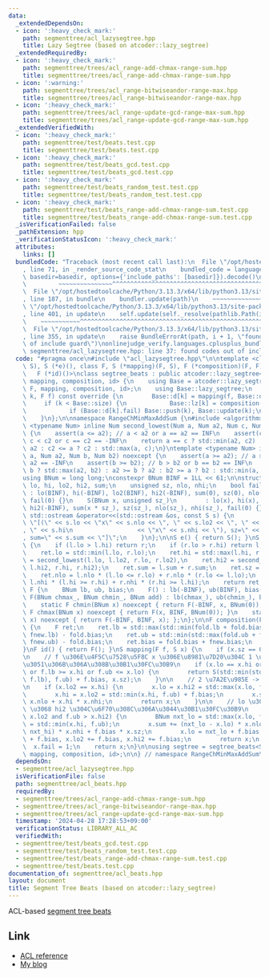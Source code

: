 ```yaml
---
data:
  _extendedDependsOn:
  - icon: ':heavy_check_mark:'
    path: segmenttree/acl_lazysegtree.hpp
    title: Lazy Segtree (based on atcoder::lazy_segtree)
  _extendedRequiredBy:
  - icon: ':heavy_check_mark:'
    path: segmenttree/trees/acl_range-add-chmax-range-sum.hpp
    title: segmenttree/trees/acl_range-add-chmax-range-sum.hpp
  - icon: ':warning:'
    path: segmenttree/trees/acl_range-bitwiseandor-range-max.hpp
    title: segmenttree/trees/acl_range-bitwiseandor-range-max.hpp
  - icon: ':heavy_check_mark:'
    path: segmenttree/trees/acl_range-update-gcd-range-max-sum.hpp
    title: segmenttree/trees/acl_range-update-gcd-range-max-sum.hpp
  _extendedVerifiedWith:
  - icon: ':heavy_check_mark:'
    path: segmenttree/test/beats.test.cpp
    title: segmenttree/test/beats.test.cpp
  - icon: ':heavy_check_mark:'
    path: segmenttree/test/beats_gcd.test.cpp
    title: segmenttree/test/beats_gcd.test.cpp
  - icon: ':heavy_check_mark:'
    path: segmenttree/test/beats_random_test.test.cpp
    title: segmenttree/test/beats_random_test.test.cpp
  - icon: ':heavy_check_mark:'
    path: segmenttree/test/beats_range-add-chmax-range-sum.test.cpp
    title: segmenttree/test/beats_range-add-chmax-range-sum.test.cpp
  _isVerificationFailed: false
  _pathExtension: hpp
  _verificationStatusIcon: ':heavy_check_mark:'
  attributes:
    links: []
  bundledCode: "Traceback (most recent call last):\n  File \"/opt/hostedtoolcache/Python/3.13.3/x64/lib/python3.13/site-packages/onlinejudge_verify/documentation/build.py\"\
    , line 71, in _render_source_code_stat\n    bundled_code = language.bundle(stat.path,\
    \ basedir=basedir, options={'include_paths': [basedir]}).decode()\n          \
    \         ~~~~~~~~~~~~~~~^^^^^^^^^^^^^^^^^^^^^^^^^^^^^^^^^^^^^^^^^^^^^^^^^^^^^^^^^^^^^^^^^^\n\
    \  File \"/opt/hostedtoolcache/Python/3.13.3/x64/lib/python3.13/site-packages/onlinejudge_verify/languages/cplusplus.py\"\
    , line 187, in bundle\n    bundler.update(path)\n    ~~~~~~~~~~~~~~^^^^^^\n  File\
    \ \"/opt/hostedtoolcache/Python/3.13.3/x64/lib/python3.13/site-packages/onlinejudge_verify/languages/cplusplus_bundle.py\"\
    , line 401, in update\n    self.update(self._resolve(pathlib.Path(included), included_from=path))\n\
    \    ~~~~~~~~~~~^^^^^^^^^^^^^^^^^^^^^^^^^^^^^^^^^^^^^^^^^^^^^^^^^^^^^^^^^^^\n\
    \  File \"/opt/hostedtoolcache/Python/3.13.3/x64/lib/python3.13/site-packages/onlinejudge_verify/languages/cplusplus_bundle.py\"\
    , line 355, in update\n    raise BundleErrorAt(path, i + 1, \"found codes out\
    \ of include guard\")\nonlinejudge_verify.languages.cplusplus_bundle.BundleErrorAt:\
    \ segmenttree/acl_lazysegtree.hpp: line 37: found codes out of include guard\n"
  code: "#pragma once\n#include \"acl_lazysegtree.hpp\"\n\ntemplate <class S, S (*op)(S,\
    \ S), S (*e)(), class F, S (*mapping)(F, S), F (*composition)(F, F),\n       \
    \   F (*id)()>\nclass segtree_beats : public atcoder::lazy_segtree<S, op, e, F,\
    \ mapping, composition, id> {\n    using Base = atcoder::lazy_segtree<S, op, e,\
    \ F, mapping, composition, id>;\n    using Base::lazy_segtree;\n    void all_apply(int\
    \ k, F f) const override {\n        Base::d[k] = mapping(f, Base::d[k]);\n   \
    \     if (k < Base::size) {\n            Base::lz[k] = composition(f, Base::lz[k]);\n\
    \            if (Base::d[k].fail) Base::push(k), Base::update(k);\n        }\n\
    \    }\n};\n\nnamespace RangeChMinMaxAddSum {\n#include <algorithm>\n\ntemplate\
    \ <typename Num> inline Num second_lowest(Num a, Num a2, Num c, Num c2) noexcept\
    \ {\n    assert(a <= a2); // a < a2 or a == a2 == INF\n    assert(c <= c2); //\
    \ c < c2 or c == c2 == -INF\n    return a == c ? std::min(a2, c2) : a2 <= c ?\
    \ a2 : c2 <= a ? c2 : std::max(a, c);\n}\ntemplate <typename Num> inline Num second_highest(Num\
    \ a, Num a2, Num b, Num b2) noexcept {\n    assert(a >= a2); // a > a2 or a ==\
    \ a2 == -INF\n    assert(b >= b2); // b > b2 or b == b2 == INF\n    return a ==\
    \ b ? std::max(a2, b2) : a2 >= b ? a2 : b2 >= a ? b2 : std::min(a, b);\n}\n\n\
    using BNum = long long;\nconstexpr BNum BINF = 1LL << 61;\n\nstruct S {\n    BNum\
    \ lo, hi, lo2, hi2, sum;\n    unsigned sz, nlo, nhi;\n    bool fail;\n    S()\
    \ : lo(BINF), hi(-BINF), lo2(BINF), hi2(-BINF), sum(0), sz(0), nlo(0), nhi(0),\
    \ fail(0) {}\n    S(BNum x, unsigned sz_)\n        : lo(x), hi(x), lo2(BINF),\
    \ hi2(-BINF), sum(x * sz_), sz(sz_), nlo(sz_), nhi(sz_), fail(0) {}\n    friend\
    \ std::ostream &operator<<(std::ostream &os, const S s) {\n        return os <<\
    \ \"[(\" << s.lo << \"x\" << s.nlo << \", \" << s.lo2 << \", \" << s.hi2 << \"\
    , \" << s.hi\n                  << \"x\" << s.nhi << \"), sz=\" << s.sz << \"\
    , sum=\" << s.sum << \"]\";\n    }\n};\n\nS e() { return S(); }\nS op(S l, S r)\
    \ {\n    if (l.lo > l.hi) return r;\n    if (r.lo > r.hi) return l;\n    S ret;\n\
    \    ret.lo = std::min(l.lo, r.lo);\n    ret.hi = std::max(l.hi, r.hi);\n    ret.lo2\
    \ = second_lowest(l.lo, l.lo2, r.lo, r.lo2),\n    ret.hi2 = second_highest(l.hi,\
    \ l.hi2, r.hi, r.hi2);\n    ret.sum = l.sum + r.sum;\n    ret.sz = l.sz + r.sz;\n\
    \    ret.nlo = l.nlo * (l.lo <= r.lo) + r.nlo * (r.lo <= l.lo);\n    ret.nhi =\
    \ l.nhi * (l.hi >= r.hi) + r.nhi * (r.hi >= l.hi);\n    return ret;\n}\nstruct\
    \ F {\n    BNum lb, ub, bias;\n    F() : lb(-BINF), ub(BINF), bias(0) {}\n   \
    \ F(BNum chmax_, BNum chmin_, BNum add) : lb(chmax_), ub(chmin_), bias(add) {}\n\
    \    static F chmin(BNum x) noexcept { return F(-BINF, x, BNum(0)); }\n    static\
    \ F chmax(BNum x) noexcept { return F(x, BINF, BNum(0)); }\n    static F add(BNum\
    \ x) noexcept { return F(-BINF, BINF, x); };\n};\n\nF composition(F fnew, F fold)\
    \ {\n    F ret;\n    ret.lb = std::max(std::min(fold.lb + fold.bias, fnew.ub),\
    \ fnew.lb) - fold.bias;\n    ret.ub = std::min(std::max(fold.ub + fold.bias, fnew.lb),\
    \ fnew.ub) - fold.bias;\n    ret.bias = fold.bias + fnew.bias;\n    return ret;\n\
    }\nF id() { return F(); }\nS mapping(F f, S x) {\n    if (x.sz == 0) return e();\n\
    \n    // f \u306E\u4F5C\u7528\u5F8C x \u306E\u8981\u7D20\u304C 1 \u7A2E\u985E\u3060\
    \u3051\u306B\u306A\u308B\u30B1\u30FC\u30B9\n    if (x.lo == x.hi or f.lb == f.ub\
    \ or f.lb >= x.hi or f.ub <= x.lo) {\n        return S(std::min(std::max(x.lo,\
    \ f.lb), f.ub) + f.bias, x.sz);\n    }\n\n    // 2 \u7A2E\u985E -> 1 \u7A2E\u985E\
    \n    if (x.lo2 == x.hi) {\n        x.lo = x.hi2 = std::max(x.lo, f.lb) + f.bias;\n\
    \        x.hi = x.lo2 = std::min(x.hi, f.ub) + f.bias;\n        x.sum = x.lo *\
    \ x.nlo + x.hi * x.nhi;\n        return x;\n    }\n\n    // lo \u3068 lo2, hi\
    \ \u3068 hi2 \u304C\u6F70\u308C\u306A\u3044\u30B1\u30FC\u30B9\n    if (f.lb <\
    \ x.lo2 and f.ub > x.hi2) {\n        BNum nxt_lo = std::max(x.lo, f.lb), nxt_hi\
    \ = std::min(x.hi, f.ub);\n        x.sum += (nxt_lo - x.lo) * x.nlo - (x.hi -\
    \ nxt_hi) * x.nhi + f.bias * x.sz;\n        x.lo = nxt_lo + f.bias, x.hi = nxt_hi\
    \ + f.bias, x.lo2 += f.bias, x.hi2 += f.bias;\n        return x;\n    }\n\n  \
    \  x.fail = 1;\n    return x;\n}\n\nusing segtree = segtree_beats<S, op, e, F,\
    \ mapping, composition, id>;\n\n} // namespace RangeChMinMaxAddSum\n"
  dependsOn:
  - segmenttree/acl_lazysegtree.hpp
  isVerificationFile: false
  path: segmenttree/acl_beats.hpp
  requiredBy:
  - segmenttree/trees/acl_range-add-chmax-range-sum.hpp
  - segmenttree/trees/acl_range-bitwiseandor-range-max.hpp
  - segmenttree/trees/acl_range-update-gcd-range-max-sum.hpp
  timestamp: '2024-04-28 17:28:53+09:00'
  verificationStatus: LIBRARY_ALL_AC
  verifiedWith:
  - segmenttree/test/beats_gcd.test.cpp
  - segmenttree/test/beats_random_test.test.cpp
  - segmenttree/test/beats_range-add-chmax-range-sum.test.cpp
  - segmenttree/test/beats.test.cpp
documentation_of: segmenttree/acl_beats.hpp
layout: document
title: Segment Tree Beats (based on atcoder::lazy_segtree)
---
```


ACL-based [segment tree beats](https://codeforces.com/blog/entry/57319)

## Link

- [ACL reference](https://atcoder.github.io/ac-library/production/document_ja/lazysegtree.html)
- [My blog](https://rsm9.hatenablog.com/entry/2021/02/01/220408)

